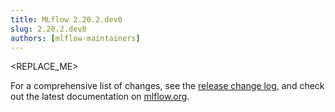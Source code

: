 ```yaml
---
title: MLflow 2.20.2.dev0
slug: 2.20.2.dev0
authors: [mlflow-maintainers]
---
```


<REPLACE_ME>

For a comprehensive list of changes, see the [release change log](https://github.com/mlflow/mlflow/releases/tag/v2.20.2.dev0), and check out the latest documentation on [mlflow.org](http://mlflow.org/).
